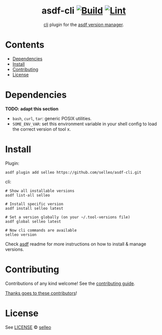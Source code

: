 <div align="center">

# asdf-cli [![Build](https://github.com/selleo/asdf-cli/actions/workflows/build.yml/badge.svg)](https://github.com/selleo/asdf-cli/actions/workflows/build.yml) [![Lint](https://github.com/selleo/asdf-cli/actions/workflows/lint.yml/badge.svg)](https://github.com/selleo/asdf-cli/actions/workflows/lint.yml)

[cli](https://github.com/selleo/cli) plugin for the [asdf version manager](https://asdf-vm.com).

</div>

# Contents

- [Dependencies](#dependencies)
- [Install](#install)
- [Contributing](#contributing)
- [License](#license)

# Dependencies

**TODO: adapt this section**

- `bash`, `curl`, `tar`: generic POSIX utilities.
- `SOME_ENV_VAR`: set this environment variable in your shell config to load the correct version of tool x.

# Install

Plugin:

```shell
asdf plugin add selleo https://github.com/selleo/asdf-cli.git
```

cli:

```shell
# Show all installable versions
asdf list-all selleo

# Install specific version
asdf install selleo latest

# Set a version globally (on your ~/.tool-versions file)
asdf global selleo latest

# Now cli commands are available
selleo version
```

Check [asdf](https://github.com/asdf-vm/asdf) readme for more instructions on how to
install & manage versions.

# Contributing

Contributions of any kind welcome! See the [contributing guide](contributing.md).

[Thanks goes to these contributors](https://github.com/selleo/asdf-cli/graphs/contributors)!

# License

See [LICENSE](LICENSE) © [selleo](https://github.com/selleo/)
